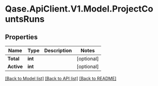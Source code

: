# Qase.ApiClient.V1.Model.ProjectCountsRuns

## Properties

Name | Type | Description | Notes
------------ | ------------- | ------------- | -------------
**Total** | **int** |  | [optional] 
**Active** | **int** |  | [optional] 

[[Back to Model list]](../../README.md#documentation-for-models) [[Back to API list]](../../README.md#documentation-for-api-endpoints) [[Back to README]](../../README.md)


